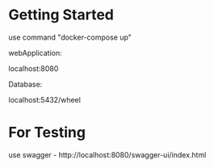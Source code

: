 # Getting Started

use command "docker-compose up"

webApplication:

localhost:8080

Database:

localhost:5432/wheel

# For Testing

use swagger -  http://localhost:8080/swagger-ui/index.html

